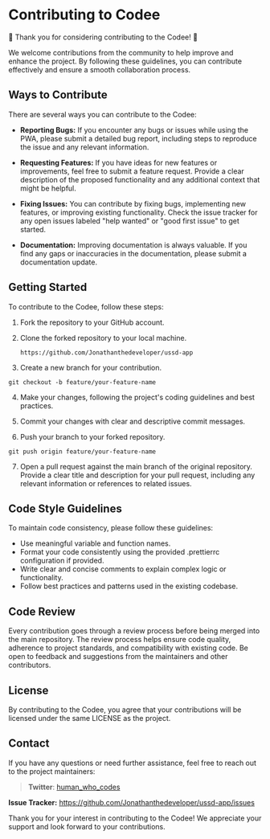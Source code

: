 # Contributing to Codee

🎉 Thank you for considering contributing to the Codee! 🎉

We welcome contributions from the community to help improve and enhance the project. By following these guidelines, you
can contribute effectively and ensure a smooth collaboration process.

## Ways to Contribute

There are several ways you can contribute to the Codee:

- **Reporting Bugs:** If you encounter any bugs or issues while using the PWA, please submit a detailed bug report,
  including steps to reproduce the issue and any relevant information.

- **Requesting Features:** If you have ideas for new features or improvements, feel free to submit a feature request.
  Provide a clear description of the proposed functionality and any additional context that might be helpful.

- **Fixing Issues:** You can contribute by fixing bugs, implementing new features, or improving existing functionality.
  Check the issue tracker for any open issues labeled "help wanted" or "good first issue" to get started.

- **Documentation:** Improving documentation is always valuable. If you find any gaps or inaccuracies in the
  documentation, please submit a documentation update.

## Getting Started

To contribute to the Codee, follow these steps:

1. Fork the repository to your GitHub account.

2. Clone the forked repository to your local machine.

   ```shell
   https://github.com/Jonathanthedeveloper/ussd-app
   ```
3. Create a new branch for your contribution.

```shell
git checkout -b feature/your-feature-name
```

4. Make your changes, following the project's coding guidelines and best practices.

5. Commit your changes with clear and descriptive commit messages.

6. Push your branch to your forked repository.

```shell
git push origin feature/your-feature-name
```

7. Open a pull request against the main branch of the original repository. Provide a clear title and description for
   your pull request, including any relevant information or references to related issues.

## Code Style Guidelines

To maintain code consistency, please follow these guidelines:

- Use meaningful variable and function names.
- Format your code consistently using the provided .prettierrc configuration if provided.
- Write clear and concise comments to explain complex logic or functionality.
- Follow best practices and patterns used in the existing codebase.

## Code Review

Every contribution goes through a review process before being merged into the main repository. The review process helps
ensure code quality, adherence to project standards, and compatibility with existing code. Be open to feedback and
suggestions from the maintainers and other contributors.

## License

By contributing to the Codee, you agree that your contributions will be licensed under the same LICENSE as the
project.

## Contact

If you have any questions or need further assistance, feel free to reach out to the project maintainers:

> **Twitter**: [human_who_codes](https://twitter.com/human_who_codes)

**Issue Tracker:** https://github.com/Jonathanthedeveloper/ussd-app/issues

Thank you for your interest in contributing to the Codee! We appreciate your support and look forward to your
contributions.